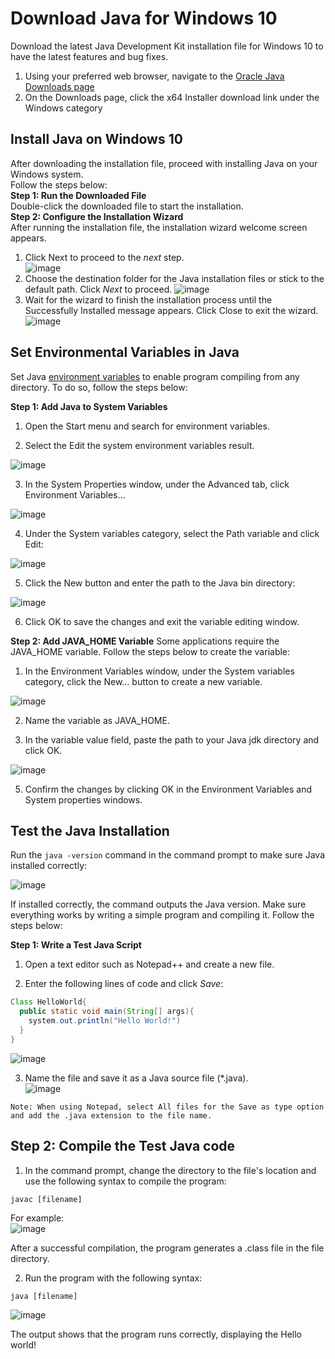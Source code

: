 # Download Java for Windows 10

Download the latest Java Development Kit installation file for Windows 10 to have the latest features and bug fixes.

1. Using your preferred web browser, navigate to the [Oracle Java Downloads page](https://www.oracle.com/java/technologies/downloads/#jdk17-windows)
1. On the Downloads page, click the x64 Installer download link under the Windows category  

## Install Java on Windows 10  

After downloading the installation file, proceed with installing Java on your Windows system.  
Follow the steps below:  
**Step 1: Run the Downloaded File**  
Double-click the downloaded file to start the installation.  
**Step 2: Configure the Installation Wizard**   
After running the installation file, the installation wizard welcome screen appears.

1. Click Next to proceed to the *next* step.  
![image](https://user-images.githubusercontent.com/104252631/172865139-f38c6da0-6303-4296-bcd8-4c8726ad3415.png)
2. Choose the destination folder for the Java installation files or stick to the default path. Click *Next* to proceed.
 ![image](https://user-images.githubusercontent.com/104252631/172865563-8ca5ef1a-2d58-4970-8564-53ae53c967da.png)
3. Wait for the wizard to finish the installation process until the Successfully Installed message appears. Click Close to exit the wizard.
![image](https://user-images.githubusercontent.com/104252631/172866060-36e63762-5898-4236-8057-f3b35a6dbb48.png)

## Set Environmental Variables in Java
Set Java [environment variables](https://phoenixnap.com/kb/windows-set-environment-variable) to enable program compiling from any directory. To do so, follow the steps below:

**Step 1: Add Java to System Variables**
1. Open the Start menu and search for environment variables.

2. Select the Edit the system environment variables result.

![image](https://user-images.githubusercontent.com/104252631/172866464-3444353a-1bfd-424e-8829-cbd5c3248393.png)

3. In the System Properties window, under the Advanced tab, click Environment Variables…

![image](https://user-images.githubusercontent.com/104252631/172866571-ec62c483-0a6f-4b56-b8d5-686598af7132.png)

4. Under the System variables category, select the Path variable and click Edit:

![image](https://user-images.githubusercontent.com/104252631/172866684-60713997-b878-4ce3-a34a-4ebf6bbece3d.png)

5. Click the New button and enter the path to the Java bin directory:

![image](https://user-images.githubusercontent.com/104252631/172866833-5da19c87-662b-4fd8-9a7b-892ceba5a0ef.png)

6. Click OK to save the changes and exit the variable editing window.

**Step 2: Add JAVA_HOME Variable**
Some applications require the JAVA_HOME variable. Follow the steps below to create the variable:

1. In the Environment Variables window, under the System variables category, click the New… button to create a new variable.

![image](https://user-images.githubusercontent.com/104252631/172867343-c7e00ff5-fd81-454a-9b92-98bcb1814cb9.png)

2. Name the variable as JAVA_HOME.

3. In the variable value field, paste the path to your Java jdk directory and click OK.

![image](https://user-images.githubusercontent.com/104252631/172867499-5e61c21c-47c2-4f15-b3e0-7636f1e01579.png)

5. Confirm the changes by clicking OK in the Environment Variables and System properties windows.

## Test the Java Installation

Run the `java -version` command in the command prompt to make sure Java installed correctly:

![image](https://user-images.githubusercontent.com/104252631/172867761-4bba9b89-f2ba-4e91-9929-7719dbc1bf14.png)

If installed correctly, the command outputs the Java version. Make sure everything works by writing a simple program and compiling it. Follow the steps below:

**Step 1: Write a Test Java Script**
1. Open a text editor such as Notepad++ and create a new file.

2. Enter the following lines of code and click *Save*:

```java
Class HelloWorld{
  public static void main(String[] args){
    system.out.println("Hello World!")
  }
}
```
![image](https://user-images.githubusercontent.com/104252631/172868372-a370394a-20db-4241-a0e6-54bd4edb7dcd.png)

3. Name the file and save it as a Java source file (*.java).  
![image](https://user-images.githubusercontent.com/104252631/172868465-e424192e-e440-4dc0-8a82-961200e6fe6c.png)

`
Note: When using Notepad, select All files for the Save as type option and add the .java extension to the file name.
`

## Step 2: Compile the Test Java code

1. In the command prompt, change the directory to the file's location and use the following syntax to compile the program:

```
javac [filename]
```
For example:  
![image](https://user-images.githubusercontent.com/104252631/172869055-dfc06c6c-bd00-45e3-949e-29190334f272.png)

After a successful compilation, the program generates a .class file in the file directory.

2. Run the program with the following syntax:
```
java [filename]
```
![image](https://user-images.githubusercontent.com/104252631/172869271-be6ccb13-1df0-42b3-a0db-05770dc5d674.png)

The output shows that the program runs correctly, displaying the Hello world! 




